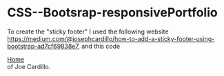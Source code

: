 # CSS--Bootsrap-responsivePortfolio

To create the "sticky footer" I used the following website https://medium.com/@josephcardillo/how-to-add-a-sticky-footer-using-bootstrap-ad7cf69838e7, and this code 
  <div class="footer-margin">
    <footer class="card-footer bg-dark footer-font-style text-muted footer-position"><a href="">Home</a>
    </footer>
  </div>
</div>
of Joe Cardillo.